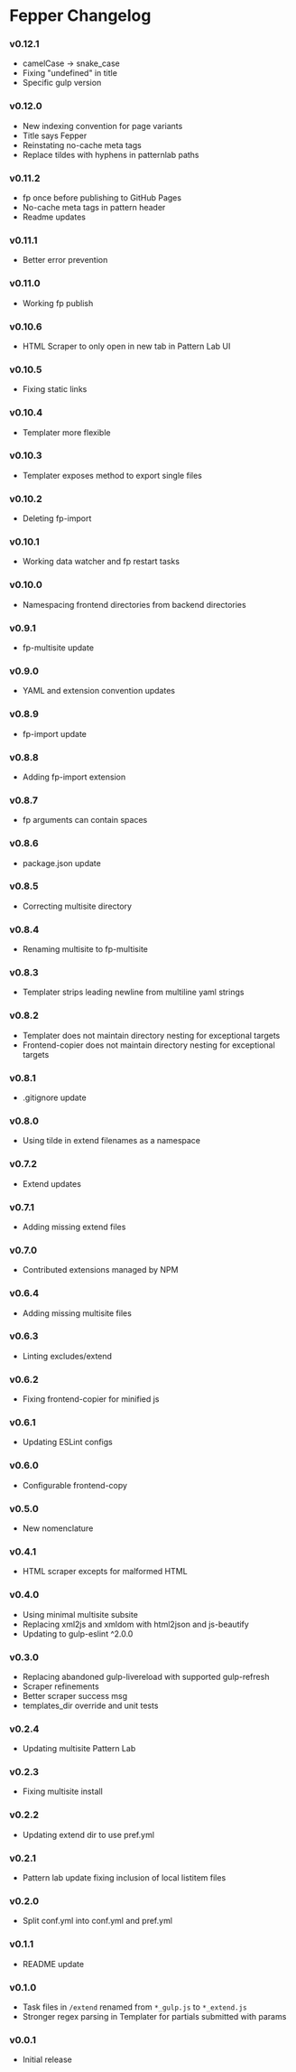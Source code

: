 # Fepper Changelog

### v0.12.1
* camelCase -> snake_case
* Fixing "undefined" in title
* Specific gulp version

### v0.12.0
* New indexing convention for page variants
* Title says Fepper
* Reinstating no-cache meta tags
* Replace tildes with hyphens in patternlab paths

### v0.11.2
* fp once before publishing to GitHub Pages
* No-cache meta tags in pattern header
* Readme updates

### v0.11.1
* Better error prevention

### v0.11.0
* Working fp publish

### v0.10.6
* HTML Scraper to only open in new tab in Pattern Lab UI

### v0.10.5
* Fixing static links

### v0.10.4
* Templater more flexible

### v0.10.3
* Templater exposes method to export single files

### v0.10.2
* Deleting fp-import

### v0.10.1
* Working data watcher and fp restart tasks

### v0.10.0
* Namespacing frontend directories from backend directories

### v0.9.1
* fp-multisite update

### v0.9.0
* YAML and extension convention updates

### v0.8.9
* fp-import update

### v0.8.8
* Adding fp-import extension

### v0.8.7
* fp arguments can contain spaces

### v0.8.6
* package.json update

### v0.8.5
* Correcting multisite directory

### v0.8.4
* Renaming multisite to fp-multisite

### v0.8.3
* Templater strips leading newline from multiline yaml strings

### v0.8.2
* Templater does not maintain directory nesting for exceptional targets
* Frontend-copier does not maintain directory nesting for exceptional targets

### v0.8.1
* .gitignore update

### v0.8.0
* Using tilde in extend filenames as a namespace

### v0.7.2
* Extend updates

### v0.7.1
* Adding missing extend files

### v0.7.0
* Contributed extensions managed by NPM

### v0.6.4
* Adding missing multisite files

### v0.6.3
* Linting excludes/extend

### v0.6.2
* Fixing frontend-copier for minified js

### v0.6.1
* Updating ESLint configs

### v0.6.0
* Configurable frontend-copy

### v0.5.0
* New nomenclature

### v0.4.1
* HTML scraper excepts for malformed HTML

### v0.4.0
* Using minimal multisite subsite
* Replacing xml2js and xmldom with html2json and js-beautify
* Updating to gulp-eslint ^2.0.0

### v0.3.0
* Replacing abandoned gulp-livereload with supported gulp-refresh
* Scraper refinements
* Better scraper success msg
* templates_dir override and unit tests

### v0.2.4
* Updating multisite Pattern Lab

### v0.2.3
* Fixing multisite install

### v0.2.2
* Updating extend dir to use pref.yml

### v0.2.1
* Pattern lab update fixing inclusion of local listitem files

### v0.2.0
* Split conf.yml into conf.yml and pref.yml

### v0.1.1
* README update

### v0.1.0
* Task files in `/extend` renamed from `*_gulp.js` to `*_extend.js`
* Stronger regex parsing in Templater for partials submitted with params

### v0.0.1
* Initial release
